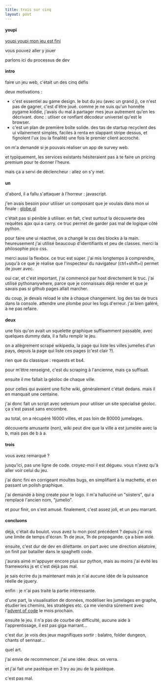 ```yaml
---
title: trois sur cinq
layout: post
---
```


#### youpi

[youpi youpi mon jeu est fini](https://le.guide/autre/jeux/siisters.html)

vous pouvez aller y jouer

parlons ici du processus de dev

#### intro

faire un jeu web, c'était un des cinq défis

deux motivations :

- c'est essentiel au game design.
le but du jeu (avec un grand j), ce n'est pas de gagner, c'est d'être joué.
comme je ne suis qu'un honnête pygame kiddie,
j'avais du mal à partager mes jeux
autrement qu'en les décrivant.
donc : utliser ce ronflant décodeur universel
qu'est le browser.
- c'est un plan de première boîte solide.
des tas de startup recyclent des ui vilainement simples,
faciles à renta en slappant stripe dessus,
et fignolent l'ux (ou la finalité)
une fois le premier client accroché.

on m'a demandé si je pouvais réaliser un app de survey web.

et typiquement, les services existants
hésiteraient pas à te faire un pricing premium
pour te donner l'heure.

mais ça a servi de déclencheur : allez on s'y met.

#### un

d'abord, il a fallu s'attaquer à l'horreur : javascript.

j'en avais besoin pour utiliser un composant que je voulais
dans mon ui finale : [globe.gl](https://globe.gl/)

c'était pas si pénible à utiliser.
en fait, c'est surtout la découverte des requêtes ajax qui a carry.
ce truc permet de garder pas mal de logique côté python.

pour faire une ui réactive, on a changé le css des blocks à la main.
heureusement j'ai utilisé beaucoup d'identifiants et peu de classes.
merci la philosophie pico css.

merci aussi la flexbox. 
ce truc est super.
j'ai mis longtemps à comprendre,
jusqu'à ce que je réalise que l'inspecteur du navigateur
(ctrl+shift+i)
permet de jouer avec.

oui car, et c'est important, j'ai commencé par host directement le truc.
j'ai utilisé pythonanywhere, 
parce que je connaissais déjà render
et que je savais pas si github pages allait marcher.

du coup, je devais reload le site à chaque changement.
log des tas de trucs dans la console.
attendre une plombe pour les logs d'erreur.
j'ai bien galéré,
à ne pas refaire.

#### deux

une fois qu'on avait un squelette graphique
suffisamment passable,
avec quelques dummy data,
il a fallu remplir le jeu.

on a allègrement scrapé wikipedia,
la page qui liste les villes jumelles d'un pays,
depuis la page qui liste ces pages (c'est clair ?).

rien que du classique : requests et bs4.

pour m'être renseigné,
c'est du scraping à l'ancienne, mais ça suffisait.

ensuite il me fallait la géoloc de chaque ville.

pour celles qui avaient une fiche wiki,
généralement c'était dedans.
mais il en manquait une centaine.

j'ai donc fait un script avec selenium
pour utiliser un site spécialisé géoloc.
ça s'est passé sans encombre.

au total, on a récupéré 16000 villes,
et pas loin de 80000 jumelages.

découverte amusante (non),
wiki peut dire que la ville a est jumelée avec la b,
mais pas de b à a.

#### trois

vous avez remarqué ?

jusqu'ici, pas une ligne de code.
croyez-moi il est dégueu.
vous n'avez qu'à aller voir celui du jeu.

j'ai donc fini en corrigeant moultes bugs,
en simplifiant à la machette,
et en passant un polish graphique.

j'ai demandé à bing create pour le logo.
il m'a halluciné un "siisters",
qui a remplacé l'ancien nom, "jumelio".

et pour finir, on s'est amusé.
finalement, c'est assez joli,
et un peu marrant.

#### concluons

déjà, c'était du boulot.
vous avez lu mon post précédent ?
depuis j'ai mis une limite de temps d'écran.
1h de jeux, 1h de propagande.
ça a bien aidé.

ensuite, c'est dur de dev en dilettante.
on part avec une direction aléatoire,
on finit par batailler dans le spaghetti code.

j'aurais aimé m'appuyer encore plus sur python,
mais au moins j'ai évité les frameworks js
et c'est déjà pas mal.

je sais écrire du js maintenant
mais je n'ai aucune idée de la puissance réelle de jquery.

enfin : je n'ai pas traité la partie intéressante.

d'une part, la visualisation de données,
modéliser les jumelages en graphe,
étudier les chemins, les stratégies etc.
ça me viendra sûrement avec l'[advent of code](https://adventofcode.com/) le mois prochain.

ensuite le jeu.
il n'a pas de courbe de difficulté,
aucune aide à l'apprentissage,
il est pas giga marrant...

c'est dur.
je vois des jeux magnifiques sortir :
balatro,
folder dungeon,
chants of sennaar...

quel art.

j'ai envie de recommencer.
j'ai une idée. deux.
on verra.

et j'ai fait une pastèque en 3 try au jeu de la pastèque.

c'est pas mal.
